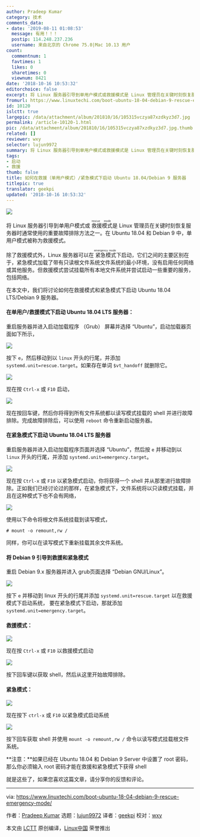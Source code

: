 ```yaml
---
author: Pradeep Kumar
category: 技术
comments_data:
- date: '2019-08-11 01:08:53'
  message: 有用！！！
  postip: 114.248.237.236
  username: 来自北京的 Chrome 75.0|Mac 10.13 用户
count:
  commentnum: 1
  favtimes: 1
  likes: 0
  sharetimes: 0
  viewnum: 8421
date: '2018-10-16 10:53:32'
editorchoice: false
excerpt: 将 Linux 服务器引导到单用户模式或救援模式是 Linux 管理员在关键时刻恢复服务器时通常使用的重要故障排除方法之一。
fromurl: https://www.linuxtechi.com/boot-ubuntu-18-04-debian-9-rescue-emergency-mode/
id: 10120
islctt: true
largepic: /data/attachment/album/201810/16/105315vczya87xzdkyz3d7.jpg
permalink: /article-10120-1.html
pic: /data/attachment/album/201810/16/105315vczya87xzdkyz3d7.jpg.thumb.jpg
related: []
reviewer: wxy
selector: lujun9972
summary: 将 Linux 服务器引导到单用户模式或救援模式是 Linux 管理员在关键时刻恢复服务器时通常使用的重要故障排除方法之一。
tags:
- 启动
- 救援
thumb: false
title: 如何在救援（单用户模式）/紧急模式下启动 Ubuntu 18.04/Debian 9 服务器
titlepic: true
translator: geekpi
updated: '2018-10-16 10:53:32'
---
```


![](/data/attachment/album/201810/16/105315vczya87xzdkyz3d7.jpg)


将 Linux 服务器引导到单用户模式或<ruby> 救援模式 <rt>  rescue mode </rt></ruby>是 Linux 管理员在关键时刻恢复服务器时通常使用的重要故障排除方法之一。在 Ubuntu 18.04 和 Debian 9 中，单用户模式被称为救援模式。


除了救援模式外，Linux 服务器可以在<ruby> 紧急模式 <rt>  emergency mode </rt></ruby>下启动，它们之间的主要区别在于，紧急模式加载了带有只读根文件系统文件系统的最小环境，没有启用任何网络或其他服务。但救援模式尝试挂载所有本地文件系统并尝试启动一些重要的服务，包括网络。


在本文中，我们将讨论如何在救援模式和紧急模式下启动 Ubuntu 18.04 LTS/Debian 9 服务器。


#### 在单用户/救援模式下启动 Ubuntu 18.04 LTS 服务器：


重启服务器并进入启动加载程序 （Grub） 屏幕并选择 “Ubuntu”，启动加载器页面如下所示，


![](/data/attachment/album/201810/16/105335iyyes0x8e3r5sxo3.jpg)


按下 `e`，然后移动到以 `linux` 开头的行尾，并添加 `systemd.unit=rescue.target`。如果存在单词 `$vt_handoff` 就删除它。


![](/data/attachment/album/201810/16/105337gpmsv4cweappamcs.jpg)


现在按 `Ctrl-x` 或 `F10` 启动，


![](/data/attachment/album/201810/16/105338dn7mr1en1347l3rl.jpg)


现在按回车键，然后你将得到所有文件系统都以读写模式挂载的 shell 并进行故障排除。完成故障排除后，可以使用 `reboot` 命令重新启动服务器。


#### 在紧急模式下启动 Ubuntu 18.04 LTS 服务器


重启服务器并进入启动加载程序页面并选择 “Ubuntu”，然后按 `e` 并移动到以 `linux` 开头的行尾，并添加 `systemd.unit=emergency.target`。


![](/data/attachment/album/201810/16/105340n039llic3h4g9cs9.jpg)


现在按 `Ctrl-x` 或 `F10` 以紧急模式启动，你将获得一个 shell 并从那里进行故障排除。正如我们已经讨论过的那样，在紧急模式下，文件系统将以只读模式挂载，并且在这种模式下也不会有网络，


![](/data/attachment/album/201810/16/105341x8ttlibn7lnjnn53.jpg)


使用以下命令将根文件系统挂载到读写模式，



```
# mount -o remount,rw /

```

同样，你可以在读写模式下重新挂载其余文件系统。


#### 将 Debian 9 引导到救援和紧急模式


重启 Debian 9.x 服务器并进入 grub页面选择 “Debian GNU/Linux”。


![](/data/attachment/album/201810/16/105341urmm99mtrmq3nxtr.jpg)


按下 `e` 并移动到 linux 开头的行尾并添加 `systemd.unit=rescue.target` 以在救援模式下启动系统， 要在紧急模式下启动，那就添加 `systemd.unit=emergency.target`。


#### 救援模式：


![](/data/attachment/album/201810/16/105342wrccvd5rpzmd7ale.jpg)


现在按 `Ctrl-x` 或 `F10` 以救援模式启动


![](/data/attachment/album/201810/16/105344bffn260n6z6nqn6f.jpg)


按下回车键以获取 shell，然后从这里开始故障排除。


#### 紧急模式：


![](/data/attachment/album/201810/16/105345rcjz04qv4jqqo4kb.jpg)


现在按下 `ctrl-x` 或 `F10` 以紧急模式启动系统


![](/data/attachment/album/201810/16/105341x8ttlibn7lnjnn53.jpg)


按下回车获取 shell 并使用 `mount -o remount,rw /` 命令以读写模式挂载根文件系统。


**注意：**如果已经在 Ubuntu 18.04 和 Debian 9 Server 中设置了 root 密码，那么你必须输入 root 密码才能在救援和紧急模式下获得 shell


就是这些了，如果您喜欢这篇文章，请分享你的反馈和评论。




---


via: <https://www.linuxtechi.com/boot-ubuntu-18-04-debian-9-rescue-emergency-mode/>


作者：[Pradeep Kumar](http://www.linuxtechi.com/author/pradeep/) 选题：[lujun9972](https://github.com/lujun9972) 译者：[geekpi](https://github.com/geekpi) 校对：[wxy](https://github.com/wxy)


本文由 [LCTT](https://github.com/LCTT/TranslateProject) 原创编译，[Linux中国](https://linux.cn/) 荣誉推出